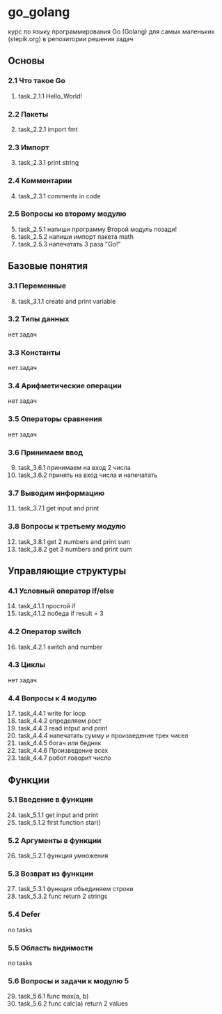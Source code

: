 # go_golang
курс по языку программирования Go (Golang) 
для самых маленьких (stepik.org)
в репозитории решения задач
## Основы
### 2.1 Что такое Go
1. task_2.1.1 Hello_World!
### 2.2 Пакеты
2. task_2.2.1 import fmt
### 2.3 Импорт
3. task_2.3.1 print string
### 2.4 Комментарии
4. task_2.3.1 comments in code
### 2.5 Вопросы ко второму модулю
5. task_2.5.1 напиши программу Второй модуль позади!
6. task_2.5.2 напиши импорт пакета math
7. task_2.5.3 напечатать 3 раза "Go!"
## Базовые понятия
### 3.1 Переменные
8. task_3.1.1 create and print variable
### 3.2 Типы данных
нет задач
### 3.3 Константы
нет задач
### 3.4 Арифметические операции
нет задач
### 3.5 Операторы сравнения
нет задач
### 3.6 Принимаем ввод
9. task_3.6.1 принимаем на вход 2 числа
10. task_3.6.2 принять на вход числа и напечатать
### 3.7 Выводим информацию
11. task_3.7.1 get input and print
### 3.8 Вопросы к третьему модулю
12. task_3.8.1 get 2 numbers and print sum
13. task_3.8.2 get 3 numbers and print sum
## Управляющие структуры
### 4.1 Условный оператор if/else
14. task_4.1.1 простой if
15. task_4.1.2 победа if result = 3
### 4.2 Оператор switch
16. task_4.2.1 switch and number
### 4.3 Циклы
нет задач
### 4.4 Вопросы к 4 модулю
17. task_4.4.1 write for loop
18. task_4.4.2 определяем рост
19. task_4.4.3 read intput and print
20. task_4.4.4 напечатать сумму и произведение трех чисел
21. task_4.4.5 богач или бедняк
22. task_4.4.6 Произведение всех
23. task_4.4.7 робот говорит число
## Функции
### 5.1 Введение в функции
24. task_5.1.1 get input and print
25. task_5.1.2 first function star()
### 5.2 Аргументы в функции
26. task_5.2.1 функция умножения
### 5.3 Возврат из функции
27. task_5.3.1 функция объединяем строки
28. task_5.3.2 func return 2 strings
### 5.4 Defer
no tasks
### 5.5 Область видимости
no tasks
### 5.6 Вопросы и задачи к модулю 5
29. task_5.6.1 func max(a, b)
30. task_5.6.2 func calc(a) return 2 values
